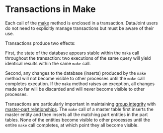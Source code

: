 # Transactions in Make

Each call of the [make](../compute/make.md) method is enclosed in a transaction.
DataJoint users do not need to explicitly manage transactions but must be aware of
their use.

Transactions produce two effects:

First, the state of the database appears stable within the `make` call  throughout the
transaction:
two executions of the same query  will yield identical results within the same `make`
call.

Second, any changes to the database (inserts) produced by the `make` method will not
become visible to other processes until the `make` call completes execution.
If the `make` method raises an exception, all changes made so far will be discarded and
will never become visible to other processes.

Transactions are particularly important in maintaining
[group integrity](../design/integrity.md#group-integrity) with
[master-part relationships](../design/tables/master-part.md).
The `make` call of a master table first inserts the master entity and then inserts all
the matching part entities in the part tables.
None of the entities become visible to other processes until the entire `make` call
completes, at which point they all become visible.
